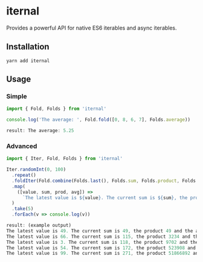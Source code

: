 # iternal

Provides a powerful API for native ES6 iterables and async iterables.

## Installation

`yarn add iternal`

## Usage

### Simple

```typescript
import { Fold, Folds } from 'iternal'

console.log('The average: ', Fold.fold([0, 8, 6, 7], Folds.average))

result: The average: 5.25
```

### Advanced

```typescript
import { Iter, Fold, Folds } from 'iternal'

Iter.randomInt(0, 100)
  .repeat()
  .foldIter(Fold.combine(Folds.last(), Folds.sum, Folds.product, Folds.average))
  .map(
    ([value, sum, prod, avg]) =>
      `The latest value is ${value}. The current sum is ${sum}, the product ${prod} and the average ${avg}`
  )
  .take(5)
  .forEach(v => console.log(v))

result: (example output)
The latest value is 49. The current sum is 49, the product 49 and the average 49
The latest value is 66. The current sum is 115, the product 3234 and the average 57.5
The latest value is 3. The current sum is 118, the product 9702 and the average 39.33333333333333
The latest value is 54. The current sum is 172, the product 523908 and the average 43
The latest value is 99. The current sum is 271, the product 51866892 and the average 54.2
```
